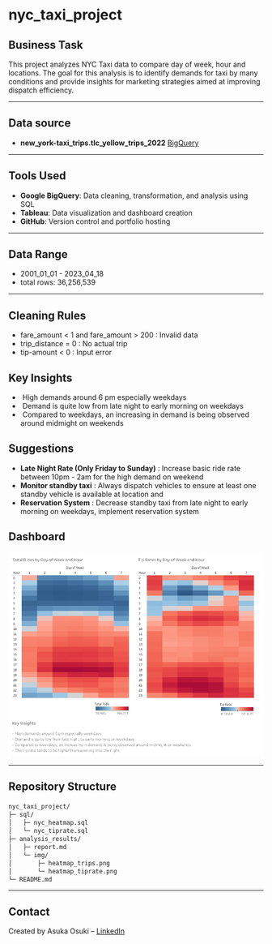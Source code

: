 # nyc_taxi_project

## Business Task
This project analyzes NYC Taxi data to compare day of week, hour and locations. 
The goal for this analysis is to identify demands for taxi by many conditions and provide insights for marketing strategies aimed at improving dispatch efficiency.

---

## Data source
- **new_york-taxi_trips.tlc_yellow_trips_2022**  [BigQuery](bigquery-public-data.new_york_taxi_trips.tlc_yellow_trips_2022)

---

##  Tools Used
- **Google BigQuery**: Data cleaning, transformation, and analysis using SQL
- **Tableau**: Data visualization and dashboard creation
- **GitHub**: Version control and portfolio hosting

---

## Data Range
- 2001_01_01 - 2023_04_18
- total rows: 36,256,539

---

## Cleaning Rules
- fare_amount < 1 and fare_amount > 200 : Invalid data
- trip_distance = 0 : No actual trip
- tip-amount < 0 : Input error


## Key Insights
-  High demands around 6 pm especially weekdays
-  Demand is quite low from late night to early morning on weekdays
-  Compared to weekdays, an increasing in demand is being observed around midmight on weekends


## Suggestions
- **Late Night Rate (Only Friday to Sunday)** : Increase basic ride rate between 10pm - 2am for the high demand on weekend
- **Monitor standby taxi** : Always dispatch vehicles to ensure at least one standby vehicle is available at location  and
- **Reservation System** : Decrease standby taxi from late night to early morning on weekdays, implement reservation system

##  Dashboard
![nyc_taxi_Dashboard](analiysis_results/img/heatmap_trips.png)

---

## Repository Structure
```
nyc_taxi_project/
├─ sql/
│   ├─ nyc_heatmap.sql
│   └─ nyc_tiprate.sql
├─ analysis_results/
│   ├─ report.md
│   └─ img/
│       ├─ heatmap_trips.png
│       └─ heatmap_tiprate.png
└─ README.md
```

---

##  Contact
Created by Asuka Osuki – [LinkedIn](www.linkedin.com/in/asuka-osuki-24958b32b) 

